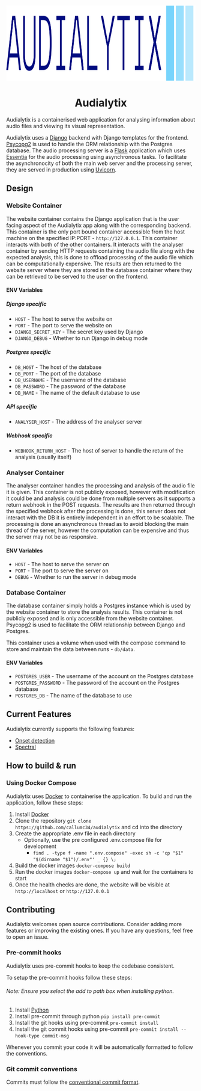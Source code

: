 <p align="center">
    <img alt="Audialytix logo" height="200px" src="https://raw.githubusercontent.com/callumc34/Audialytix/main/files/website/static/images/logo/highres/nobackground/logo.svg">
</p>

<h1 align="center">
    Audialytix
</h1>

Audialytix is a containerised web application for analysing information about audio files and viewing its visual representation.

Audialytix uses a [Django](https://www.djangoproject.com/) backend with Django templates for the frontend. [Psycopg2](https://www.psycopg.org/) is used to handle the ORM relationship with the Postgres database. The audio processing server is a [Flask](https://flask.palletsprojects.com/) application which uses [Essentia](https://essentia.upf.edu/) for the audio processing using asynchronous tasks. To facilitate the asynchronocity of both the main web server and the processing server, they are served in production using [Uvicorn](https://www.uvicorn.org).

## Design

### Website Container

The website container contains the Django application that is the user facing aspect of the Audialytix app along with the corresponding backend. This container is the only port bound container accessible from the host machine on the specified IP:PORT - `http://127.0.0.1`. This container interacts with both of the other containers. It interacts with the analyser container by sending HTTP requests containing the audio file along with the expected analysis, this is done to offload processing of the audio file which can be computationally expensive. The results are then returned to the website server where they are stored in the database container where they can be retrieved to be served to the user on the frontend.

#### ENV Variables

##### Django specific

- `HOST` - The host to serve the website on
- `PORT` - The port to serve the website on
- `DJANGO_SECRET_KEY` - The secret key used by Django
- `DJANGO_DEBUG` - Whether to run Django in debug mode

##### Postgres specific

- `DB_HOST` - The host of the database
- `DB_PORT` - The port of the database
- `DB_USERNAME` - The username of the database
- `DB_PASSWORD` - The password of the database
- `DB_NAME` - The name of the default database to use

##### API specific

- `ANALYSER_HOST` - The address of the analyser server

##### Webhook specific

- `WEBHOOK_RETURN_HOST` - The host of server to handle the return of the analysis (usually itself)

### Analyser Container

The analyser container handles the processing and analysis of the audio file it is given. This container is not publicly exposed, however with modification it could be and analysis could be done from multiple servers as it supports a return webhook in the POST requests. The results are then returned through the specified webhook after the processing is done, this server does not interact with the DB it is entirely independent in an effort to be scalable. The processing is done an asynchronous thread as to avoid blocking the main thread of the server, however the computation can be expensive and thus the server may not be as responsive.

#### ENV Variables

- `HOST` - The host to serve the server on
- `PORT` - The port to serve the server on
- `DEBUG` - Whether to run the server in debug mode

### Database Container

The database container simply holds a Postgres instance which is used by the website container to store the analysis results. This container is not publicly exposed and is only accessible from the website container. Psycopg2 is used to facilitate the ORM relationship between Django and Postgres.

This container uses a volume when used with the compose command to store and maintain the data between runs - `db/data`.

#### ENV Variables

- `POSTGRES_USER` - The username of the account on the Postgres database
- `POSTGRES_PASSWORD` - The password of the account on the Postgres database
- `POSTGRES_DB` - The name of the database to use

## Current Features

Audialytix currently supports the following features:
- [Onset detection](https://en.wikipedia.org/wiki/Onset_(audio))
- [Spectral](https://essentia.upf.edu/reference/streaming_SpectralComplexity.html#description)

## How to build & run

### Using Docker Compose

Audialytix uses [Docker](https://www.docker.com/) to containerise the application. To build and run the application, follow these steps:

1. Install [Docker](https://www.docker.com/)
2. Clone the repository `git clone https://github.com/callumc34/audialytix` and cd into the directory
3. Create the appropriate .env file in each directory
    - Optionally, use the pre configured .env.compose file for development
        - `find . -type f -name ".env.compose" -exec sh -c 'cp "$1" "$(dirname "$1")/.env"' _ {} \;`
4. Build the docker images `docker-compose build`
5. Run the docker images `docker-compose up` and wait for the containers to start
6. Once the health checks are done, the website will be visible at `http://localhost` or `http://127.0.0.1`

## Contributing

Audialytix welcomes open source contributions. Consider adding more features or improving the existing ones. If you have any questions, feel free to open an issue.

### Pre-commit hooks

Audialytix uses pre-commit hooks to keep the codebase consistent.

To setup the pre-commit hooks follow these steps:
###### Note: Ensure you select the add to path box when installing python.
1. Install [Python](https://www.python.org/)
2. Install pre-commit through python `pip install pre-commit`
3. Install the git hooks using pre-commit `pre-commit install`
4. Install the git commit hooks using pre-commit `pre-commit install --hook-type commit-msg`

Whenever you commit your code it will be automatically formatted to follow the conventions.

### Git commit conventions
Commits must follow the [conventional commit format](https://www.conventionalcommits.org/en/v1.0.0/).
